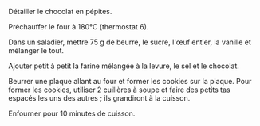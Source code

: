 Détailler le chocolat en pépites.

Préchauffer le four à 180°C (thermostat 6).

Dans un saladier, mettre 75 g de beurre, le sucre, l'œuf entier, la vanille et mélanger le tout.

Ajouter petit à petit la farine mélangée à la levure, le sel et le chocolat.

Beurrer une plaque allant au four et former les cookies sur la plaque. Pour former les cookies, utiliser 2 cuillères à
soupe et faire des petits tas espacés les uns des autres ; ils grandiront à la cuisson.

Enfourner pour 10 minutes de cuisson.
